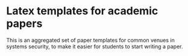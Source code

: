 # Latex templates for academic papers

This is an aggregated set of paper templates for common venues in systems security, to make it easier for students to start writing a paper.

